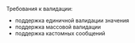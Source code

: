 Требования к валидации:
- поддержка единичной валидации значения
- поддержка массовой валидации
- поддержка кастомных сообщений
